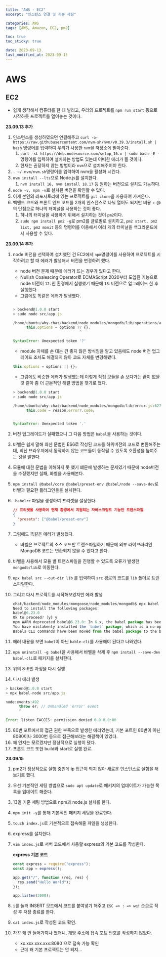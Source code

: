 ```yaml
---
title: "AWS - EC2"
excerpt: "인스턴스 연결 및 기본 세팅"

categories: AWS
tags: [AWS, Amazon, EC2, pm2]

toc: true
toc_sticky: true

date: 2023-09-13
last_modified_at: 2023-09-13
---
```


# AWS

## EC2

- 쉽게 생각해서 컴퓨터를 한 대 빌리고, 우리의 프로젝트를 `npm run start` 등으로 시작하듯 프로젝트를 열어놓는 것이다.

**23.09.13 추가**

1. 인스턴스를 생성하였으면 연결해주고 `curl -o- https://raw.githubusercontent.com/nvm-sh/nvm/v0.39.3/install.sh | bash` 명령어를 입력하여 우리가 사용한 `nvm`을 저장소에 받아준다.
   1. `curl -sL https://deb.nodesource.com/setup_16.x | sudo bash -E -` 명령어를 입력하여 설치하는 방법도 있는데 어떠한 에러가 뜰 것이다.
   2. 현재는 권장하지 않는 방법이라 `nvm`으로 설치해주어야 한다.
2. `. ~/.nvm/nvm.sh`명령어를 입력하여 nvm을 활성화 시킨다.
3. `nvm install --lts`으로 Node.js를 설치한다.
   1. `nvm install 16, nvm install 18.17` 등 원하는 버전으로 설치도 가능하다.
4. `node -v, npm -v`로 설치된 버전을 확인할 수 있다.
5. 이제 본인의 레포지토리에 있는 프로젝트를 `git clone`을 사용하여 가져온다.
6. 백엔드 코드와 프론트 엔드 코드를 2개의 인스턴스로 나눠 열어도 되지만 비용 + @의 단점으로 하나의 터미널을 사용하는 것이 좋다.
   1. 하나의 터미널을 사용하기 위해서 설치하는 것이 `pm2`이다.
   2. `sudo npm install pm2 -g`로 pm2를 글로벌로 설치하고, `pm2 start, pm2 list, pm2 monit` 등의 명령어를 이용해서 여러 개의 터미널을 백그라운드에서 사용할 수 있다.

**23.09.14 추가**

1. node 버전을 선택하여 설치했던 건 EC2에서 `npm`명령어를 사용하여 프로젝트를 시작하려고 할 때 에러가 발생해서 버전을 변경하려 했다.

   - node 버전 문제 때문에 에러가 뜨는 경우가 있다고 한다.
   - Nullish Coalescing Operator로 ECMAScript 2020부터 도입된 기능으로 node 버전이 `12.`인 환경에서 실행했기 때문에 `18.`버전으로 업그레이드 한 후 실행했다.
   - 그럼에도 똑같은 에러가 발생했다.

   ```js

   > backend@1.0.0 start
   > sudo node src/app.js

   /home/ubuntu/why-chat/backend/node_modules/mongodb/lib/operations/add_user.js:16
         this.options = options ?? {};
                                 ^

   SyntaxError: Unexpected token '?'
   ```

   - module 자체를 손 대는 건 좋지 않은 방식임을 알고 있음에도 node 버전 업그레이드 조차도 해결되지 않아 코드 자체를 변경해봤다.

   ```js
   this.options = options || {};
   ```

   - 그럼에도 비슷한 에러가 발생했는데 이렇게 직접 모듈을 손 보다가는 끝이 없을 것 같아 좀 더 근본적인 해결 방법을 찾기로 했다.

   ```js
   > backend@1.0.0 start
   > sudo node src/app.js

   /home/ubuntu/why-chat/backend/node_modules/mongodb/lib/error.js:627
         this.code = reason.error?.code;
                                    ^

   SyntaxError: Unexpected token '.'
   ```

2. 버전 업그레이드가 실패했으니 그 다음 방법은 `babel`을 사용하는 것이다.
3. 바벨은 쉽게 말해 최신 문법인 ES6로 작성된 코드를 하위버전의 코드로 변환해주는 데, 최신 브라우저에서 동작하지 않는 코드들이 동작될 수 있도록 호환성을 높여주는 것을 말한다.
4. 모듈에 대한 문법을 이해하지 못 했기 떄문에 발생하는 문제였기 때문에 node버전을 수정했지만 실패, 바벨을 사용해본다.
5. `npm install @babel/core @babel/preset-env @babel/node --save-dev`로 바벨과 필요한 플러그인들을 설치한다.
6. `.babelrc` 파일을 생성하여 프리셋을 설정한다.
   ```json
   // 프리셋을 사용하여 현재 환경에서 지원되는 자바스크립트 기능만 트렌스파일
   {
     "presets": ["@babel/preset-env"]
   }
   ```
7. 그럼에도 똑같은 에러가 발생했다.

   - 바벨은 프로젝트의 소스 코드만 트랜스파일하기 때문에 외부 라이브러리인 MongoDB 코드는 변환되지 않을 수 있다고 한다.

8. 바벨을 사용해서 모듈 별 트랜스파일을 진행할 수 있도록 오류가 발생한 `mongodb/lib`로 이동한다.
9. `npx babel src --out-dir lib` 를 입력하여 `src` 경로의 코드를 `lib` 폴더로 트랜스파일한다.
10. 그리고 다시 프로젝트를 시작해보았지만 에러 발생

    ```js
    chat/backend/node_modules/mongoose/node_modules/mongodb$ npx babel src --out-dir lib
    Need to install the following packages:
    babel@6.23.0
    Ok to proceed? (y) y
    npm WARN deprecated babel@6.23.0: In 6.x, the babel package has been deprecated in favor of babel-cli. Check https://opencollective.com/babel to support the Babel maintainers
    You have mistakenly installed the `babel` package, which is a no-op in Babel 6.
    Babels CLI commands have been moved from the babel package to the babel-cli package.
    ```

11. 에러 내용을 보면 `babel`이 아닌 `bable-cli`를 사용해야 된다고 나와있다.
12. `npm uninstall -g babel`을 사용해서 바벨을 삭제 후 `npm install --save-dev babel-cli`로 패키지를 설치한다.
13. 위의 8-9번 과정을 다시 실행
14. 다시 에러 발생

```js
> backend@1.0.0 start
> npx babel-node src/app.js

node:events:492
      throw er; // Unhandled 'error' event
      ^

Error: listen EACCES: permission denied 0.0.0.0:80
```

15. 80번 포트에서의 접근 권한 부족으로 발생한 에러였는데, 기본 포트인 80번이 아닌 8080이나 3000번 등으로 접근해보라는 해결책이 있었다.
16. 왜 인지는 모르겠지만 정상적으로 실행이 됐다.
17. 프론트 코드 또한 build와 start로 실행 완료.

**23.09.15**

1. pm2가 정상적으로 실행 중인데 ip 접근이 되지 않아 새로운 인스턴스로 실험을 해보기로 했다.
2. 우선 기본적인 세팅 방법으로 `sudo apt update`로 패키지의 업데이트가 가능한 목록을 업데이트 해준다.
3. 13일 기준 세팅 방법으로 npm과 node.js 설치를 한다.
4. `npm init -y`를 통해 기본적인 패키지 세팅을 완료한다.
5. `touch index.js`로 기본적으로 접속해줄 파일을 생성한다.
6. express를 설치한다.
7. `vim index.js`로 서버 코드에서 사용할 express의 기본 코드를 작성한다.

   **express 기본 코드**

   ```js
   const express = require("express");
   const app = express();

   app.get("/", function (req, res) {
     res.send("Hello World");
   });

   app.listen(3000);
   ```

8. `i`를 눌러 INSERT 모드에서 코드를 붙여넣기 해주고 `ESC => : => wq!` 순으로 작성 후 저장 종료를 한다.
9. `cat index.js`로 작성된 코드 확인.
10. 자꾸 왜 안 들어가지나 했더니, 개방 주소에 접속 포트 번호를 작성하지 않았다.
    - xx.xxx.xxx.xxx:8080 으로 접속 가능 확인
    - 근데 왜 기본 프로젝트는 안 되지...
